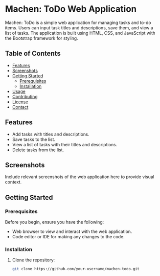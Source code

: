 # Machen: ToDo Web Application

Machen: ToDo is a simple web application for managing tasks and to-do items. Users can input task titles and descriptions, save them, and view a list of tasks. The application is built using HTML, CSS, and JavaScript with the Bootstrap framework for styling.

## Table of Contents

- [Features](#features)
- [Screenshots](#screenshots)
- [Getting Started](#getting-started)
  - [Prerequisites](#prerequisites)
  - [Installation](#installation)
- [Usage](#usage)
- [Contributing](#contributing)
- [License](#license)
- [Contact](#contact)

## Features

- Add tasks with titles and descriptions.
- Save tasks to the list.
- View a list of tasks with their titles and descriptions.
- Delete tasks from the list.

## Screenshots

Include relevant screenshots of the web application here to provide visual context.

## Getting Started

### Prerequisites

Before you begin, ensure you have the following:

- Web browser to view and interact with the web application.
- Code editor or IDE for making any changes to the code.

### Installation

1. Clone the repository:

   ```bash
   git clone https://github.com/your-username/machen-todo.git
```
